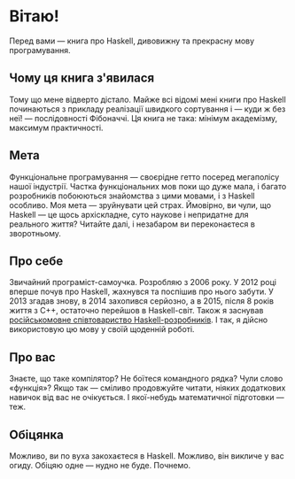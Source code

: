 # Вітаю!

Перед вами &mdash; книга про Haskell, дивовижну та прекрасну мову програмування.

## Чому ця книга з'явилася

Тому що мене відверто дістало. Майже всі відомі мені книги про Haskell починаються з прикладу реалізації швидкого сортування і &mdash; куди ж без неї! &mdash; послідовності Фібоначчі. Ця книга не така: мінімум академізму, максимум практичності.

## Мета

Функціональне програмування &mdash; своєрідне гетто посеред мегаполісу нашої індустрії. Частка функціональних мов поки що дуже мала, і багато розробників побоюються знайомства з цими мовами, і з Haskell особливо. Моя мета &mdash; зруйнувати цей страх. Ймовірно, ви чули, що Haskell &mdash; це щось архіскладне, суто наукове і непридатне для реального життя? Читайте далі, і незабаром ви переконаєтеся в зворотньому.

## Про себе

Звичайний програміст-самоучка. Розробляю з 2006 року. У 2012 році вперше почув про Haskell, жахнувся та поспішив про нього забути. У 2013 згадав знову, в 2014 захопився серйозно, а в 2015, після 8 років життя з C++, остаточно перейшов в Haskell-світ. Також я заснував [російськомовне співтовариство Haskell-розробників](http://ruhaskell.org/). І так, я дійсно використовую цю мову у своїй щоденній роботі.

## Про вас

Знаєте, що таке компілятор? Не боїтеся командного рядка? Чули слово &laquo;функція&raquo;? Якщо так &mdash; сміливо продовжуйте читати, ніяких додаткових навичок від вас не очікується. І якої-небудь математичної підготовки &mdash; теж.

## Обіцянка

Можливо, ви по вуха закохаєтеся в Haskell. Можливо, він викличе у вас огиду. Обіцяю одне &mdash; нудно не буде. Почнемо.
